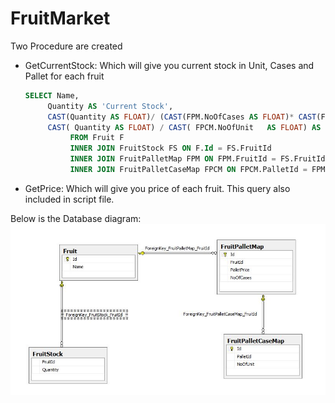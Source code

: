 # FruitMarket

Two Procedure are created
- GetCurrentStock: Which will give you current stock in Unit, Cases and Pallet for each fruit
  
  ```sql
  SELECT Name, 
	   Quantity AS 'Current Stock',
	   CAST(Quantity AS FLOAT)/ (CAST(FPM.NoOfCases AS FLOAT)* CAST(FPCM.NoOfUnit AS FLOAT))  AS 'Current Stock in Pallets',
	   CAST( Quantity AS FLOAT) / CAST( FPCM.NoOfUnit   AS FLOAT) AS 'Current Stock In Cases'
			FROM Fruit F 
			INNER JOIN FruitStock FS ON F.Id = FS.FruitId
			INNER JOIN FruitPalletMap FPM ON FPM.FruitId = FS.FruitId
			INNER JOIN FruitPalletCaseMap FPCM ON FPCM.PalletId = FPM.Id
  ```
  
- GetPrice: Which will give you price of each fruit.
This query also included in script file.

Below is the Database diagram: 
![Database Digram](https://raw.githubusercontent.com/NeelamYangal/FruitMarket/master/FruitRepository.JPG)

